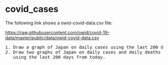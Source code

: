 # covid_cases
The following link shows a owid-covid-data.csv file:

https://raw.githubusercontent.com/owid/covid-19-data/master/public/data/owid-covid-data.csv

<pre>
1. Draw a graph of Japan on daily cases using the last 200 days from today.
2. Draw two graphs of Japan on daily cases and daily deaths 
   using the last 200 days from today.
</pre>
